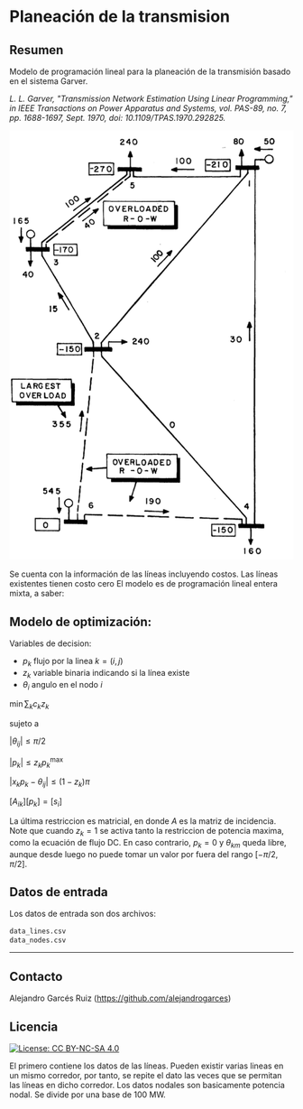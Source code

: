 # Planeación de la transmision

## Resumen
Modelo de programación lineal para la planeación de la transmisión basado en el sistema Garver.  

*L. L. Garver, "Transmission Network Estimation Using Linear Programming," in IEEE Transactions on Power Apparatus and Systems, vol. PAS-89, no. 7, pp. 1688-1697, Sept. 1970, doi: 10.1109/TPAS.1970.292825.*

![](garver.png)

Se cuenta con la información de las líneas incluyendo costos.  Las líneas existentes tienen costo cero El modelo es de programación lineal entera mixta, a saber:

## Modelo de optimización:

Variables de decision:
* $p_k$ flujo por la linea $k=(i,j)$
* $z_k$ variable binaria indicando si la línea existe
* $\theta_i$ angulo en el nodo $i$


$\min \sum_k c_kz_k$

sujeto a

$|\theta_{ij}|\leq \pi/2$

$|p_k|\leq z_kp_k^\text{max}$

$|x_k p_k - \theta_{ij}| \leq (1-z_k)\pi$

$[A_{ik}][p_k] = [s_i]$

La última restriccion es matricial, en donde $A$ es la matriz de incidencia.  Note que cuando $z_k=1$ se activa tanto la restriccion de potencia maxima, como la ecuación de flujo DC.  En caso contrario, $p_k=0$ y $\theta_{km}$ queda libre, aunque desde luego no puede tomar un valor por fuera del rango $[-\pi/2,\pi/2]$.

## Datos de entrada

Los datos de entrada son dos archivos:

    data_lines.csv 
    data_nodes.csv

---
## Contacto

Alejandro Garcés Ruiz
(https://github.com/alejandrogarces)

## Licencia

[![License: CC BY-NC-SA 4.0](https://img.shields.io/badge/License-CC_BY--NC--SA_4.0-lightgrey.svg)](https://creativecommons.org/licenses/by-nc-sa/4.0/)

El primero contiene los datos de las líneas.  Pueden existir varias lineas en un mismo corredor, por tanto, se repite el dato las veces que se permitan las líneas en dicho corredor.  Los datos nodales son basicamente potencia nodal.  Se divide por una base de 100 MW.



